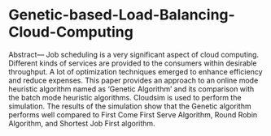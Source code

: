 # Genetic-based-Load-Balancing-Cloud-Computing 
   Abstract— Job scheduling is a very significant aspect of cloud computing. Different kinds of services are provided to the consumers within desirable throughput. A lot of optimization techniques emerged to enhance efficiency and reduce expenses. This paper provides an approach to an online mode heuristic algorithm named as ‘Genetic Algorithm’ and its comparison with the batch mode heuristic algorithms. Cloudsim is used to perform the simulation. The results of the simulation show that the Genetic algorithm performs well compared to First Come First Serve Algorithm, Round Robin Algorithm, and Shortest Job First algorithm.
